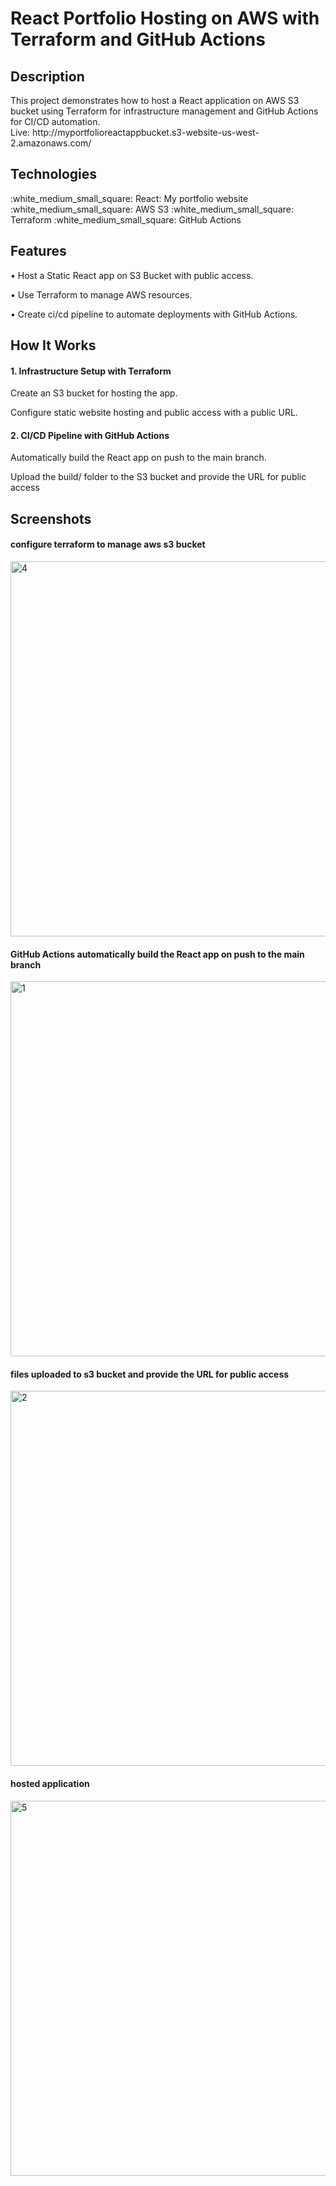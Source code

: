 # React Portfolio Hosting on AWS with Terraform and GitHub Actions

<h2>Description</h2>

<p>
 This project demonstrates how to host a React application on AWS S3 bucket using Terraform for infrastructure management and GitHub Actions for CI/CD automation. </br>
 Live: http://myportfolioreactappbucket.s3-website-us-west-2.amazonaws.com/
</p>

<h2>Technologies</h2>
:white_medium_small_square: React: My portfolio website
:white_medium_small_square: AWS S3 
:white_medium_small_square: Terraform
:white_medium_small_square: GitHub Actions

<h2>Features</h2>

<p>&bull; Host a Static React app on S3 Bucket with public access.</p>
<p>&bull; Use Terraform to manage AWS resources.</p>
<p>&bull; Create ci/cd pipeline to automate deployments with GitHub Actions.</p>

<h2>How It Works</h2>
<h4>1. Infrastructure Setup with Terraform </h4>
<p>Create an S3 bucket for hosting the app.</p>
<p>Configure static website hosting and public access with a public URL.</p>

<h4>2. CI/CD Pipeline with GitHub Actions </h4>
<p>Automatically build the React app on push to the main branch.</p>
<p>Upload the build/ folder to the S3 bucket and provide the URL for public access </p>

<h2>Screenshots</h2>
<h4>configure terraform to manage aws s3 bucket </h4>
<img width="600" alt="4" src="https://github.com/user-attachments/assets/02456a66-3a1e-4570-8ec5-c55de3b2945c" />

<h4>GitHub Actions automatically build the React app on push to the main branch </h4>
<img width="600" alt="1" src="https://github.com/user-attachments/assets/8763e0ff-39c3-406d-bd4f-3aa197f639d3" />

<h4>files uploaded to s3 bucket and provide the URL for public access </h4>
<img width="600" alt="2" src="https://github.com/user-attachments/assets/b8a8c5b4-1b21-41f6-aa4d-24b3b13784ad" />

<h4>hosted application</h4>
<img width="600" alt="5" src="https://github.com/user-attachments/assets/cc0303f7-86bf-45c5-ac20-fb9027614c82" />
